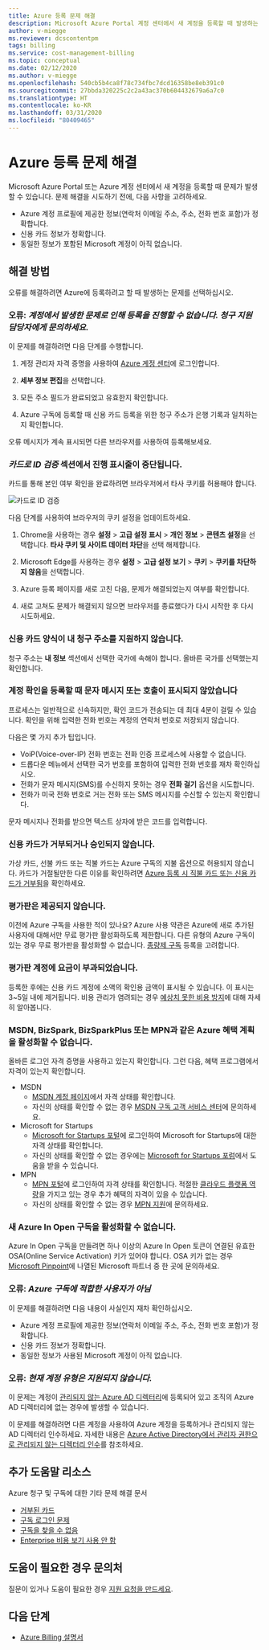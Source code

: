 ```yaml
---
title: Azure 등록 문제 해결
description: Microsoft Azure Portal 계정 센터에서 새 계정을 등록할 때 발생하는 문제를 해결합니다.
author: v-miegge
ms.reviewer: dcscontentpm
tags: billing
ms.service: cost-management-billing
ms.topic: conceptual
ms.date: 02/12/2020
ms.author: v-miegge
ms.openlocfilehash: 540cb5b4ca8f78c734fbc7dcd16358be8eb391c0
ms.sourcegitcommit: 27bbda320225c2c2a43ac370b604432679a6a7c0
ms.translationtype: HT
ms.contentlocale: ko-KR
ms.lasthandoff: 03/31/2020
ms.locfileid: "80409465"
---
```

# <a name="troubleshoot-azure-sign-up"></a>Azure 등록 문제 해결

Microsoft Azure Portal 또는 Azure 계정 센터에서 새 계정을 등록할 때 문제가 발생할 수 있습니다. 문제 해결을 시도하기 전에, 다음 사항을 고려하세요.

- Azure 계정 프로필에 제공한 정보(연락처 이메일 주소, 주소, 전화 번호 포함)가 정확합니다.
- 신용 카드 정보가 정확합니다.
- 동일한 정보가 포함된 Microsoft 계정이 아직 없습니다.

## <a name="resolutions"></a>해결 방법

오류를 해결하려면 Azure에 등록하려고 할 때 발생하는 문제를 선택하십시오.

### <a name="error-we-cannot-proceed-with-sign-up-due-to-an-issue-with-your-account-please-contact-billing-support"></a>오류: *계정에서 발생한 문제로 인해 등록을 진행할 수 없습니다. 청구 지원 담당자에게 문의하세요.*

이 문제를 해결하려면 다음 단계를 수행합니다.

1. 계정 관리자 자격 증명을 사용하여 [Azure 계정 센터](https://account.azure.com/Profile)에 로그인합니다.

2. **세부 정보 편집**을 선택합니다.

3. 모든 주소 필드가 완료되었고 유효한지 확인합니다.

4. Azure 구독에 등록할 때 신용 카드 등록을 위한 청구 주소가 은행 기록과 일치하는지 확인합니다.

오류 메시지가 계속 표시되면 다른 브라우저를 사용하여 등록해보세요.

### <a name="progress-bar-hangs-in-identity-verification-by-card-section"></a>*카드로 ID 검증* 섹션에서 진행 표시줄이 중단됩니다.

카드를 통해 본인 여부 확인을 완료하려면 브라우저에서 타사 쿠키를 허용해야 합니다.

![카드로 ID 검증](./media/troubleshoot-azure-sign-up/identify-verification-by-card.png)

다음 단계를 사용하여 브라우저의 쿠키 설정을 업데이트하세요.

1. Chrome을 사용하는 경우 **설정** > **고급 설정 표시** > **개인 정보** > **콘텐츠 설정**을 선택합니다. **타사 쿠키 및 사이트 데이터 차단**을 선택 해제합니다.

2. Microsoft Edge를 사용하는 경우 **설정** > **고급 설정 보기** > **쿠키** > **쿠키를 차단하지 않음**을 선택합니다.

3. Azure 등록 페이지를 새로 고친 다음, 문제가 해결되었는지 여부를 확인합니다.

4. 새로 고쳐도 문제가 해결되지 않으면 브라우저를 종료했다가 다시 시작한 후 다시 시도하세요.

### <a name="credit-card-form-doesnt-support-my-billing-address"></a>신용 카드 양식이 내 청구 주소를 지원하지 않습니다.

청구 주소는 **내 정보** 섹션에서 선택한 국가에 속해야 합니다. 올바른 국가를 선택했는지 확인합니다.

### <a name="no-text-messages-or-calls-during-sign-up-account-verification"></a>계정 확인을 등록할 때 문자 메시지 또는 호출이 표시되지 않았습니다

프로세스는 일반적으로 신속하지만, 확인 코드가 전송되는 데 최대 4분이 걸릴 수 있습니다. 확인을 위해 입력한 전화 번호는 계정의 연락처 번호로 저장되지 않습니다.

다음은 몇 가지 추가 팁입니다.

- VoiP(Voice-over-IP) 전화 번호는 전화 인증 프로세스에 사용할 수 없습니다.
- 드롭다운 메뉴에서 선택한 국가 번호를 포함하여 입력한 전화 번호를 재차 확인하십시오.
- 전화가 문자 메시지(SMS)를 수신하지 못하는 경우 **전화 걸기** 옵션을 시도합니다.
- 전화가 미국 전화 번호로 거는 전화 또는 SMS 메시지를 수신할 수 있는지 확인합니다.

문자 메시지나 전화를 받으면 텍스트 상자에 받은 코드를 입력합니다.

### <a name="credit-card-declined-or-not-accepted"></a>신용 카드가 거부되거나 승인되지 않습니다.

가상 카드, 선불 카드 또는 직불 카드는 Azure 구독의 지불 옵션으로 허용되지 않습니다. 카드가 거절될만한 다른 이유를 확인하려면 [Azure 등록 시 직불 카드 또는 신용 카드가 거부됨](https://support.microsoft.com/help/4042960)을 확인하세요.

### <a name="free-trial-is-not-available"></a>평가판은 제공되지 않습니다.

이전에 Azure 구독을 사용한 적이 있나요? Azure 사용 약관은 Azure에 새로 추가된 사용자에 대해서만 무료 평가판 활성화하도록 제한합니다. 다른 유형의 Azure 구독이 있는 경우 무료 평가판을 활성화할 수 없습니다. [종량제 구독](https://azure.microsoft.com/offers/ms-azr-0003p/) 등록을 고려합니다.

### <a name="i-saw-a-charge-on-my-free-trial-account"></a>평가판 계정에 요금이 부과되었습니다.

등록한 후에는 신용 카드 계정에 소액의 확인용 금액이 표시될 수 있습니다. 이 표시는 3~5일 내에 제거됩니다. 비용 관리가 염려되는 경우 [예상치 못한 비용 방지](getting-started.md)에 대해 자세히 알아봅니다.

### <a name="cant-activate-azure-benefit-plan-like-msdn-bizspark-bizsparkplus-or-mpn"></a>MSDN, BizSpark, BizSparkPlus 또는 MPN과 같은 Azure 혜택 계획을 활성화할 수 없습니다.

올바른 로그인 자격 증명을 사용하고 있는지 확인합니다. 그런 다음, 혜택 프로그램에서 자격이 있는지 확인합니다.

- MSDN
  - [MSDN 계정 페이지](https://msdn.microsoft.com/subscriptions/manage/default.aspx)에서 자격 상태를 확인합니다.
  - 자신의 상태를 확인할 수 없는 경우 [MSDN 구독 고객 서비스 센터](https://msdn.microsoft.com/library/aa493452.aspx)에 문의하세요.
- Microsoft for Startups
  - [Microsoft for Startups 포털](https://startups.microsoft.com/#start-two)에 로그인하여 Microsoft for Startups에 대한 자격 상태를 확인합니다.
  - 자신의 상태를 확인할 수 없는 경우에는 [Microsoft for Startups 포럼](https://www.microsoftpartnercommunity.com/t5/Microsoft-for-Startups/ct-p/Microsoft_Startups)에서 도움을 받을 수 있습니다.
- MPN
  - [MPN 포털](https://mspartner.microsoft.com/Pages/Locale.aspx)에 로그인하여 자격 상태를 확인합니다. 적절한 [클라우드 플랫폼 역량](https://mspartner.microsoft.com/pages/membership/cloud-platform-competency.aspx)을 가지고 있는 경우 추가 혜택의 자격이 있을 수 있습니다.
  - 자신의 상태를 확인할 수 없는 경우 [MPN 지원](https://mspartner.microsoft.com/Pages/Support/Premium/contact-support.aspx)에 문의하세요.

### <a name="cant-activate-new-azure-in-open-subscription"></a>새 Azure In Open 구독을 활성화할 수 없습니다.

Azure In Open 구독을 만들려면 하나 이상의 Azure In Open 토큰이 연결된 유효한 OSA(Online Service Activation) 키가 있어야 합니다. OSA 키가 없는 경우 [Microsoft Pinpoint](https://pinpoint.microsoft.com/)에 나열된 Microsoft 파트너 중 한 곳에 문의하세요.

### <a name="error-you-are-not-eligible-for-an-azure-subscription"></a>오류: *Azure 구독에 적합한 사용자가 아님*

이 문제를 해결하려면 다음 내용이 사실인지 재차 확인하십시오.

- Azure 계정 프로필에 제공한 정보(연락처 이메일 주소, 주소, 전화 번호 포함)가 정확합니다.
- 신용 카드 정보가 정확합니다.
- 동일한 정보가 사용된 Microsoft 계정이 아직 없습니다.

### <a name="error-your-current-account-type-is-not-supported"></a>오류: *현재 계정 유형은 지원되지 않습니다.*

이 문제는 계정이 [관리되지 않는 Azure AD 디렉터리](../../active-directory/users-groups-roles/directory-self-service-signup.md)에 등록되어 있고 조직의 Azure AD 디렉터리에 없는 경우에 발생할 수 있습니다.

이 문제를 해결하려면 다른 계정을 사용하여 Azure 계정을 등록하거나 관리되지 않는 AD 디렉터리 인수하세요. 자세한 내용은 [Azure Active Directory에서 관리자 권한으로 관리되지 않는 디렉터리 인수](../../active-directory/users-groups-roles/domains-admin-takeover.md)를 참조하세요.

## <a name="additional-help-resources"></a>추가 도움말 리소스

Azure 청구 및 구독에 대한 기타 문제 해결 문서

- [거부된 카드](troubleshoot-declined-card.md)
- [구독 로그인 문제](troubleshoot-sign-in-issue.md)
- [구독을 찾을 수 없음](no-subscriptions-found.md)
- [Enterprise 비용 보기 사용 안 함](enterprise-mgmt-grp-troubleshoot-cost-view.md)

## <a name="contact-us-for-help"></a>도움이 필요한 경우 문의처

질문이 있거나 도움이 필요한 경우 [지원 요청을 만드세요](https://ms.portal.azure.com/#blade/Microsoft_Azure_Support/HelpAndSupportBlade/newsupportrequest).

## <a name="next-steps"></a>다음 단계

- [Azure Billing 설명서](../../billing/index.md)
